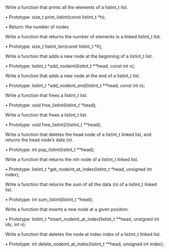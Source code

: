 Write a function that prints all the elements of a listint_t list.

•	Prototype: size_t print_listint(const listint_t *h);

•	Return: the number of nodes

Write a function that returns the number of elements in a linked listint_t list.

•	Prototype: size_t listint_len(const listint_t *h);

Write a function that adds a new node at the beginning of a listint_t list.

•	Prototype: listint_t *add_nodeint(listint_t **head, const int n);

Write a function that adds a new node at the end of a listint_t list.

•	Prototype: listint_t *add_nodeint_end(listint_t **head, const int n);

Write a function that frees a listint_t list.

•	Prototype: void free_listint(listint_t *head);

Write a function that frees a listint_t list.

•	Prototype: void free_listint2(listint_t **head);

Write a function that deletes the head node of a listint_t linked list, and returns the head node’s data (n).

•	Prototype: int pop_listint(listint_t **head);

Write a function that returns the nth node of a listint_t linked list.

•	Prototype: listint_t *get_nodeint_at_index(listint_t *head, unsigned int index);

Write a function that returns the sum of all the data (n) of a listint_t linked list.

•	Prototype: int sum_listint(listint_t *head);

Write a function that inserts a new node at a given position.

•	Prototype: listint_t *insert_nodeint_at_index(listint_t **head, unsigned int idx, int n);

Write a function that deletes the node at index index of a listint_t linked list.

•	Prototype: int delete_nodeint_at_index(listint_t **head, unsigned int index);




